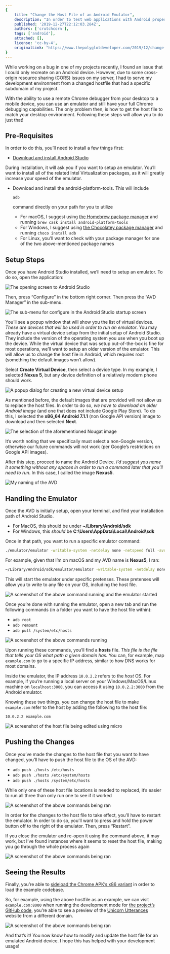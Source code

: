 ```yaml
---
{
    title: "Change the Host File of an Android Emulator",
    description: "In order to test web applications with Android properly, you may need to edit the Android Emulator network host file. Here's how to do so.",
    published: '2019-12-27T22:12:03.284Z',
    authors: ['crutchcorn'],
    tags: ['android'],
    attached: [],
    license: 'cc-by-4',
    originalLink: "https://www.thepolyglotdeveloper.com/2019/12/change-host-file-android-emulator/"
}
---
```


While working on a bug in one of my projects recently, I found an  issue that I could only recreate on an Android device. However, due to  some cross-origin resource sharing (CORS) issues on my server, I had to  serve my development environment from a changed hostfile that had a  specific subdomain of my project.

With the ability to use a remote Chrome debugger from your desktop to a mobile device, you can use an  emulator and still have your full Chrome debugging capabilities. The  only problem then, is how to get the host file to match your desktop  environment. Following these steps will allow you to do just that!

## Pre-Requisites

In order to do this, you’ll need to install a few things first:

- [Download and install Android Studio](https://developer.android.com/studio/install)

During installation, it will ask you if you want to setup an emulator. You’ll  want to install all of the related Intel Virtualization packages, as it  will greatly increase your speed of the emulator.

- Download and install the android-platform-tools. This will include 

  ```
  adb
  ```

   command directly on your path for you to utilize

  - For macOS, I suggest using [the Homebrew package manager](https://brew.sh/) and running `brew cask install android-platform-tools`
  - For Windows, I suggest using [the Chocolatey package manager](https://chocolatey.org/) and running `choco install adb`
  - For Linux, you’ll want to check with your package manager for one of the two above-mentioned package names

## Setup Steps

Once you have Android Studio installed, we’ll need to setup an emulator. To do so, open the application:

![The opening screen to Android Studio](./1.png)

Then, press “Configure” in the bottom right corner. Then press the “AVD Manager” in the sub-menu.

![The sub-menu for configure in the Android Studio startup screen](./2.png)

You’ll see a popup window that will show you the list of virtual devices. *These are devices that will be used in order to run an emulator*. You may already have a virtual device setup from the initial setup of  Android Studio. They include the version of the operating system you use when you boot up the device. While the virtual device that was setup  out-of-the-box is fine for most operations, we’ll want to setup an older version of the emulator. This will allow us to change the host file in  Android, which requires root (something the default images won’t allow).

Select **Create Virtual Device**, then select a device type. In my example, I selected **Nexus 5**, but any device definition of a relatively modern phone should work.

![A popup dialog for creating a new virtual device setup](./3.png)

As mentioned before, the default images that are provided will not allow us to replace the host files. In order to do so, *we have to download an older Android image* (and one that does not include Google Play Store). To do this, I selected the **x86_64 Android 7.1.1** (non Google API version) image to download and then selected **Next**.

![The selection of the aforementioned Nougat image](./4.png)

It’s worth noting that we specifically must select a non-Google version,  otherwise our future commands will not work (per Google’s restrictions  on Google API images).

After this step, proceed to name the Android Device. *I’d suggest you name it something without any spaces in order to run a command later that you’ll need to run*. In this case, I called the image **Nexus5**.

![My naming of the AVD](./5.png)

## Handling the Emulator

Once the AVD is initially setup, open your terminal, and find your installation path of Android Studio.

- For MacOS, this should be under **~/Library/Android/sdk**
- For Windows, this *should* be **C:\Users<username>\AppData\Local\Android\sdk**

Once in that path, you want to run a specific emulator command:

```bash
./emulator/emulator -writable-system -netdelay none -netspeed full -avd <AVDName>
```

For example, given that I’m on macOS and my AVD name is **Nexus5**, I ran:

```bash
~/Library/Android/sdk/emulator/emulator -writable-system -netdelay none -netspeed full -avd Nexus5
```

This will start the emulator under specific  pretenses. These pretenses will allow you to write to any file on your  OS, including the host file.

![A screenshot of the above command running and the emulator started](./6.png)

Once you’re done with running the emulator, open a new tab and run the  following commands (in a folder you want to have the host file within):

- `adb root`
- `adb remount`
- `adb pull /system/etc/hosts`

![A screenshot of the above commands running](./7.png)

Upon running these commands, you’ll find a **hosts** file. *This file is the file that tells your OS what path a given domain has.* You can, for example, map `example.com` to go to a specific IP address, similar to how DNS works for most domains.

Inside the emulator, the IP address `10.0.2.2` refers to the *host* OS. For example, if you’re running a local server on your Windows/MacOS/Linux machine on `localhost:3000`, you can access it using `10.0.2.2:3000` from the Android emulator.

Knowing these two things, you can change the host file to make `example.com` refer to the host by adding the following to the host file:

```plaintext
10.0.2.2 example.com
```

![A screenshot of the host file being edited using micro](./8.png)

## Pushing the Changes

Once you’ve made the changes to the host file that you want to have changed, you’ll have to push the host file to the OS of the AVD:

- `adb push ./hosts /etc/hosts`
- `adb push ./hosts /etc/system/hosts`
- `adb push ./hosts /system/etc/hosts`

While only one of these host file locations is needed to replaced, it’s  easier to run all three than only run one to see if it worked

![A screenshot of the above commands being ran](./9.png)

In order for the changes to the host file to take effect, you’ll have to  restart the emulator. In order to do so, you’ll want to press and hold  the power button off to the right of the emulator. Then, press  “Restart”.

If you close the emulator and re-open it using the  command above, it may work, but I’ve found instances where it seems to  reset the host file, making you go through the whole process again

![A screenshot of the above commands being ran](./10.png)

## Seeing the Results

Finally, you’re able to [sideload the Chrome APK’s x86 variant](https://www.apkmirror.com/apk/google-inc/chrome) in order to load the example codebase.

So, for example, using the above hostfile as an example, we can visit `example.com:8000` when running the development mode for [the project’s GitHub code](https://github.com/unicorn-utterances/unicorn-utterances/), you’re able to see a preview of the [Unicorn Utterances](https://unicorn-utterances.com) website from a different domain.

![A screenshot of the above commands being ran](./11.png)

And that’s it! You now know how to modify and update the host file for an  emulated Android device. I hope this has helped with your development  usage!
